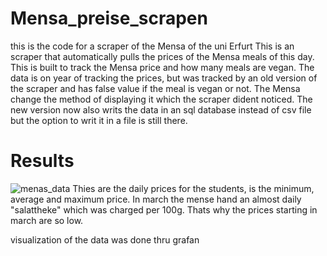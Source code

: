 # Mensa_preise_scrapen
this is the code for a scraper of the Mensa of the uni Erfurt
This is an scraper that automatically pulls the prices of the Mensa meals of this day. This is built to track the Mensa price and how many meals are vegan.
The data is on year of tracking the prices, but was tracked by an old version of the scraper and has false value if the meal is vegan or not. The Mensa change the method of displaying it which the scraper dident noticed.
The new version now also writs the data in an sql database instead of csv file but the option to writ it in a file is still there.

# Results
![menas_data](https://github.com/dermitdemk/Mensa_preise_scrapen/assets/60017842/e716032a-3efb-4b56-ad50-4a0a4d7e3647)
Thies are the daily prices for the students, is the minimum, average and maximum price. In march the mense hand an almost daily "salattheke" which was charged per 100g. Thats why the prices starting in march are so low.


visualization of the data was done thru grafan
